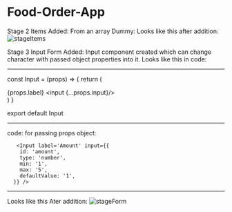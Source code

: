 # Food-Order-App

Stage 2 Items Added: 
From an array Dummy:
Looks like this after addition:
![stageItems](https://user-images.githubusercontent.com/103827746/192074904-0421d04f-03a0-4b93-be88-1665e7377bbd.JPG)


Stage 3 Input Form Added:
Input component created which can change character with passed object properties into it. 
Looks like this in code: 

----------------------------------

   const Input = (props) => {
    return (
      <div className={classes.input}>
        <label htmlFor={props.input.id}>{props.label}</label>
        <input {...props.input}/>
      </div>
    )
  }

  export default Input

----------------------------------
code: for passing props object:

       <Input label='Amount' input={{
        id: 'amount',
        type: 'number',
        min: '1',
        max: '5',
        defaultValue: '1',
      }} />

----------------------------------
Looks like this Ater addition:
![stageForm](https://user-images.githubusercontent.com/103827746/192076651-62f361e3-fc60-42d7-8518-0fad2cb68291.JPG)
